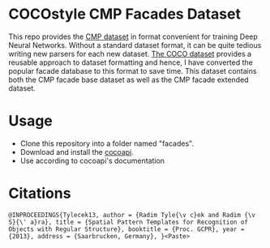 # COCOstyle CMP Facades Dataset
This repo provides the [CMP dataset](http://cmp.felk.cvut.cz/~tylecr1/facade/) in format convenient for training Deep Neural Networks. Without a standard dataset format, it can be quite tedious writing new parsers for each new dataset. [The COCO dataset](http://cocodataset.org/#home) provides a reusable approach to dataset formatting and hence, I have converted the popular facade database to this format to save time. This dataset contains both the CMP facade base dataset as well as the CMP facade extended dataset. 

# Usage
- Clone this repository into a folder named "facades".
- Download and install the [cocoapi](https://github.com/cocodataset/cocoapi).
- Use according to cocoapi's documentation

# Citations
`@INPROCEEDINGS{Tylecek13,
  author = {Radim Tyle{\v c}ek and Radim {\v S}{\' a}ra},
  title = {Spatial Pattern Templates for Recognition of Objects with Regular Structure},
  booktitle = {Proc. GCPR},
  year = {2013},
  address = {Saarbrucken, Germany},
}<Paste>`

